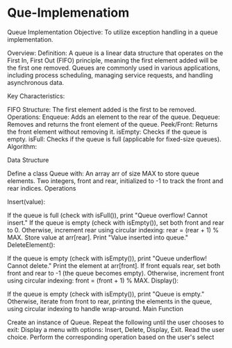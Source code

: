 # Que-Implemenatiom
Queue Implementation
Objective:
To utilize exception handling in a queue implementation.

Overview:
Definition: A queue is a linear data structure that operates on the First In, First Out (FIFO) principle, meaning the first element added will be the first one removed. Queues are commonly used in various applications, including process scheduling, managing service requests, and handling asynchronous data.

Key Characteristics:

FIFO Structure: The first element added is the first to be removed.
Operations:
Enqueue: Adds an element to the rear of the queue.
Dequeue: Removes and returns the front element of the queue.
Peek/Front: Returns the front element without removing it.
isEmpty: Checks if the queue is empty.
isFull: Checks if the queue is full (applicable for fixed-size queues).
Algorithm:

Data Structure

Define a class Queue with:
An array arr of size MAX to store queue elements.
Two integers, front and rear, initialized to -1 to track the front and rear indices.
Operations

Insert(value):

If the queue is full (check with isFull()), print "Queue overflow! Cannot insert."
If the queue is empty (check with isEmpty()), set both front and rear to 0.
Otherwise, increment rear using circular indexing: rear = (rear + 1) % MAX.
Store value at arr[rear].
Print "Value inserted into queue."
DeleteElement():

If the queue is empty (check with isEmpty()), print "Queue underflow! Cannot delete."
Print the element at arr[front].
If front equals rear, set both front and rear to -1 (the queue becomes empty).
Otherwise, increment front using circular indexing: front = (front + 1) % MAX.
Display():

If the queue is empty (check with isEmpty()), print "Queue is empty."
Otherwise, iterate from front to rear, printing the elements in the queue, using circular indexing to handle wrap-around.
Main Function

Create an instance of Queue.
Repeat the following until the user chooses to exit:
Display a menu with options: Insert, Delete, Display, Exit.
Read the user choice.
Perform the corresponding operation based on the user's select

